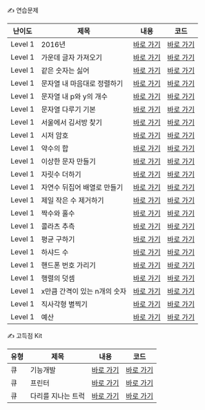 ✍️ 연습문제

|난이도|제목|내용|코드|
|---|---|---|---|
|Level 1|2016년|[바로 가기](./src/edu/programmers/practice/all/level1/p12901/description.md)|[바로 가기](./src/edu/programmers/practice/all/level1/p12901/Main.java)|
|Level 1|가운데 글자 가져오기|[바로 가기](./src/edu/programmers/practice/all/level1/p12903/description.md)|[바로 가기](./src/edu/programmers/practice/all/level1/p12903/Main.java)|
|Level 1|같은 숫자는 싫어|[바로 가기](./src/edu/programmers/practice/all/level1/p12906/description.md)|[바로 가기](./src/edu/programmers/practice/all/level1/p12906/Main.java)|
|Level 1|문자열 내 마음대로 정렬하기|[바로 가기](./src/edu/programmers/practice/all/level1/p12915/description.md)|[바로 가기](./src/edu/programmers/practice/all/level1/p12915/Main.java)|
|Level 1|문자열 내 p와 y의 개수|[바로 가기](./src/edu/programmers/practice/all/level1/p12916/description.md)|[바로 가기](./src/edu/programmers/practice/all/level1/p12916/Main.java)|
|Level 1|문자열 다루기 기본|[바로 가기](./src/edu/programmers/practice/all/level1/p12918/description.md)|[바로 가기](./src/edu/programmers/practice/all/level1/p12918/Main.java)|
|Level 1|서울에서 김서방 찾기|[바로 가기](./src/edu/programmers/practice/all/level1/p12919/description.md)|[바로 가기](./src/edu/programmers/practice/all/level1/p12919/Main.java)|
|Level 1|시저 암호|[바로 가기](./src/edu/programmers/practice/all/level1/p12926/description.md)|[바로 가기](./src/edu/programmers/practice/all/level1/p12926/Main.java)|
|Level 1|약수의 합|[바로 가기](./src/edu/programmers/practice/all/level1/p12928/description.md)|[바로 가기](./src/edu/programmers/practice/all/level1/p12928/Main.java)|
|Level 1|이상한 문자 만들기|[바로 가기](./src/edu/programmers/practice/all/level1/p12930/description.md)|[바로 가기](./src/edu/programmers/practice/all/level1/p12930/Main.java)|
|Level 1|자릿수 더하기|[바로 가기](./src/edu/programmers/practice/all/level1/p12931/description.md)|[바로 가기](./src/edu/programmers/practice/all/level1/p12931/Main.java)|
|Level 1|자연수 뒤집어 배열로 만들기|[바로 가기](./src/edu/programmers/practice/all/level1/p12932/description.md)|[바로 가기](./src/edu/programmers/practice/all/level1/p12932/Main.java)|
|Level 1|제일 작은 수 제거하기|[바로 가기](./src/edu/programmers/practice/all/level1/p12935/description.md)|[바로 가기](./src/edu/programmers/practice/all/level1/p12935/Main.java)|
|Level 1|짝수와 홀수|[바로 가기](./src/edu/programmers/practice/all/level1/p12937/description.md)|[바로 가기](./src/edu/programmers/practice/all/level1/p12937/Main.java)|
|Level 1|콜라츠 추측|[바로 가기](./src/edu/programmers/practice/all/level1/p12943/description.md)|[바로 가기](./src/edu/programmers/practice/all/level1/p12943/Main.java)|
|Level 1|평균 구하기|[바로 가기](./src/edu/programmers/practice/all/level1/p12944/description.md)|[바로 가기](./src/edu/programmers/practice/all/level1/p12944/Main.java)|
|Level 1|하샤드 수|[바로 가기](./src/edu/programmers/practice/all/level1/p12947/description.md)|[바로 가기](./src/edu/programmers/practice/all/level1/p12947/Main.java)|
|Level 1|핸드폰 번호 가리기|[바로 가기](./src/edu/programmers/practice/all/level1/p12948/description.md)|[바로 가기](./src/edu/programmers/practice/all/level1/p12948/Main.java)|
|Level 1|행렬의 덧셈|[바로 가기](./src/edu/programmers/practice/all/level1/p12950/description.md)|[바로 가기](./src/edu/programmers/practice/all/level1/p12950/Main.java)|
|Level 1|x만큼 간격이 있는 n개의 숫자|[바로 가기](./src/edu/programmers/practice/all/level1/p12954/description.md)|[바로 가기](./src/edu/programmers/practice/all/level1/p12954/Main.java)|
|Level 1|직사각형 별찍기|[바로 가기](./src/edu/programmers/practice/all/level1/p12969/description.md)|[바로 가기](./src/edu/programmers/practice/all/level1/p12969/Main.java)|
|Level 1|예산|[바로 가기](./src/edu/programmers/practice/all/level1/p12982/description.md)|[바로 가기](./src/edu/programmers/practice/all/level1/p12982/Main.java)|


✍️ 고득점 Kit

|유형|제목|내용|코드|
|---|---|---|---|
|큐|기능개발|[바로 가기](./src/edu/programmers/practice/kit/queue/p42586/description.md)|[바로 가기](./src/edu/programmers/practice/kit/queue/p42586/Main.java)|
|큐|프린터|[바로 가기](./src/edu/programmers/practice/kit/queue/p42587/description.md)|[바로 가기](./src/edu/programmers/practice/kit/queue/p42587/Main.java)|
|큐|다리를 지나는 트럭|[바로 가기](./src/edu/programmers/practice/kit/queue/p42583/description.md)|[바로 가기](./src/edu/programmers/practice/kit/queue/p42583/Main.java)|
